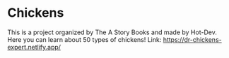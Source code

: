 # Chickens
This is a project organized by The A Story Books and made by Hot-Dev. Here you can learn about 50 types of chickens!
Link: <a href="https://dr-chickens-expert.netlify.app/">https://dr-chickens-expert.netlify.app/</a>
